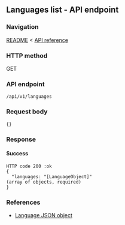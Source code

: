 ## Languages list - API endpoint

### Navigation
[README](../../../../README.md)
<
[API reference](../../../api_reference.md)

### HTTP method
GET

### API endpoint
`/api/v1/languages`

### Request body
```
{}
```

### Response
#### Success
```
HTTP code 200 :ok
{
  "languages: "[LanguageObject]"                                                (array of objects, required)
}
```

### References
- [Language JSON object](../../../json_objects/language.md)
